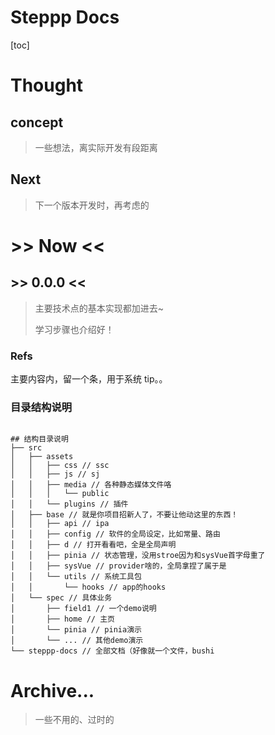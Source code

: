 <!--
 * @Author: vacrain
 * @Date: 2022-04-22 20:28:26
 * @LastEditors: vacrain
 * @LastEditTime: 2022-04-22 20:35:29
 * @FilePath: /naive-ui-steppp/steppp-docs/steppp-main.md
 * @Description:
 *
    -->

# Steppp Docs

[toc]

# Thought

## concept

> 一些想法，离实际开发有段距离

## Next

> 下一个版本开发时，再考虑的

# >> Now <<

## >> 0.0.0 <<

> 主要技术点的基本实现都加进去~
>
> 学习步骤也介绍好！

### Refs

主要内容内，留一个条，用于系统 tip。。

### 目录结构说明

```

## 结构目录说明
├── src
│   ├── assets
│   │   ├── css // ssc
│   │   ├── js // sj
│   │   ├── media // 各种静态媒体文件咯
│   │   │   └── public
│   │   └── plugins // 插件
│   ├── base // 就是你项目招新人了，不要让他动这里的东西！
│   │   ├── api // ipa
│   │   ├── config // 软件的全局设定，比如常量、路由
│   │   ├── d // 打开看看吧，全是全局声明
│   │   ├── pinia // 状态管理，没用stroe因为和sysVue首字母重了
│   │   ├── sysVue // provider啥的，全局拿捏了属于是
│   │   └── utils // 系统工具包
│   │       └── hooks // app的hooks
│   └── spec // 具体业务
│       ├── field1 // 一个demo说明
│       ├── home // 主页
│       └── pinia // pinia演示
│       └── ... // 其他demo演示
└── steppp-docs // 全部文档（好像就一个文件，bushi

```

# Archive...

> 一些不用的、过时的
